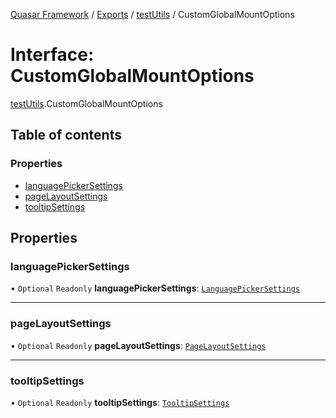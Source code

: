 [Quasar Framework](../index.md) / [Exports](../modules.md) / [testUtils](../modules/testUtils.md) / CustomGlobalMountOptions

# Interface: CustomGlobalMountOptions

[testUtils](../modules/testUtils.md).CustomGlobalMountOptions

## Table of contents

### Properties

- [languagePickerSettings](testUtils.CustomGlobalMountOptions.md#languagepickersettings)
- [pageLayoutSettings](testUtils.CustomGlobalMountOptions.md#pagelayoutsettings)
- [tooltipSettings](testUtils.CustomGlobalMountOptions.md#tooltipsettings)

## Properties

### languagePickerSettings

• `Optional` `Readonly` **languagePickerSettings**: [`LanguagePickerSettings`](components_LanguagePicker_extras.LanguagePickerSettings.md)

___

### pageLayoutSettings

• `Optional` `Readonly` **pageLayoutSettings**: [`PageLayoutSettings`](components_PageLayout_extras.PageLayoutSettings.md)

___

### tooltipSettings

• `Optional` `Readonly` **tooltipSettings**: [`TooltipSettings`](components_Tooltip_extras.TooltipSettings.md)
